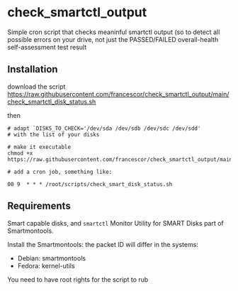 # check_smartctl_output

Simple cron script that checks meaninful smartctl output (so to detect all possible errors on your drive, not just the PASSED/FAILED overall-health self-assessment test result

## Installation

download the script https://raw.githubusercontent.com/francescor/check_smartctl_output/main/check_smartctl_disk_status.sh

then

```
# adapt `DISKS_TO_CHECK='/dev/sda /dev/sdb /dev/sdc /dev/sdd'
# with the list of your disks

# make it executable
chmod +x https://raw.githubusercontent.com/francescor/check_smartctl_output/main/check_smartctl_disk_status.sh

# add a cron job, something like:

00 9  * * * /root/scripts/check_smart_disk_status.sh
```

## Requirements 

Smart capable disks, and `smartctl` Monitor Utility for SMART Disks part of Smartmontools. 

Install the Smartmontools: the packet ID will differ in the systems:

*    Debian: smartmontools
*    Fedora: kernel-utils

You need to have root rights for the script to rub
